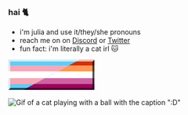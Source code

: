 ### hai 🐈


- i'm julia and use it/they/she pronouns
- reach me on on [Discord](https://discordapp.com/users/266933082106363905) or [Twitter](https://twitter.com/techkity)
- fun fact: i'm literally a cat irl 🐱

![Trans and Lesbian flag](/translesbian.svg)

 ![Gif of a cat playing with a ball with the caption ":D"](/assets/gifs/meow.gif)
